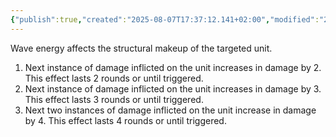 ```yaml
---
{"publish":true,"created":"2025-08-07T17:37:12.141+02:00","modified":"2025-08-07T18:41:46.972+02:00","cssclasses":""}
---
```


Wave energy affects the structural makeup of the targeted unit. 
1. Next instance of damage inflicted on the unit increases in damage by 2. This effect lasts 2 rounds or until triggered.
2. Next instance of damage inflicted on the unit increases in damage by 3. This effect lasts 3 rounds or until triggered.
3. Next two instances of damage inflicted on the unit increase in damage by 4. This effect lasts 4 rounds or until triggered.